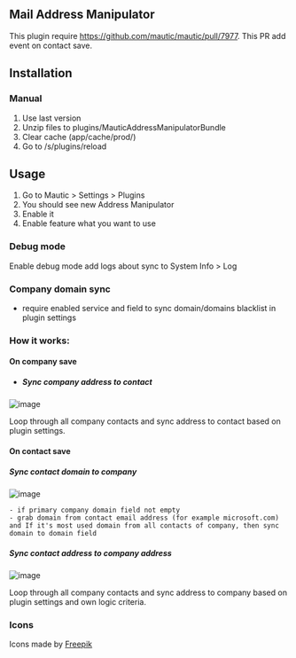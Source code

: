 ## Mail Address Manipulator

This plugin require https://github.com/mautic/mautic/pull/7977. This PR add event on contact save.   

## Installation

### Manual

1. Use last version
2. Unzip files to plugins/MauticAddressManipulatorBundle
3. Clear cache (app/cache/prod/)
4. Go to /s/plugins/reload

## Usage

1. Go to Mautic > Settings > Plugins
2. You should see new Address Manipulator
3. Enable it
4. Enable feature what you want to use

### Debug mode

Enable debug mode add logs about sync to System Info > Log

### Company domain sync
- require enabled service and field to sync domain/domains blacklist in plugin settings 

### How it works:

#### On company save 

- ##### Sync company address to contact

![image](https://user-images.githubusercontent.com/462477/67880786-9900f900-fb3f-11e9-9a09-bc433ab3261d.png)

Loop through all company contacts and sync address to contact based on plugin settings.

#### On contact save

##### Sync contact domain to company 

![image](https://user-images.githubusercontent.com/462477/67880841-bcc43f00-fb3f-11e9-8dc8-29c91e1239db.png)
 
    - if primary company domain field not empty
    - grab domain from contact email address (for example microsoft.com) and If it's most used domain from all contacts of company, then sync domain to domain field
    
##### Sync contact address to company address

![image](https://user-images.githubusercontent.com/462477/67880820-b209aa00-fb3f-11e9-9b89-1a0ce93c8cd4.png)

Loop through all company contacts and sync address to company based on plugin settings and own logic criteria.
 
### Icons

<div>Icons made by <a href="https://www.flaticon.com/authors/freepik" title="Freepik">Freepik</a>